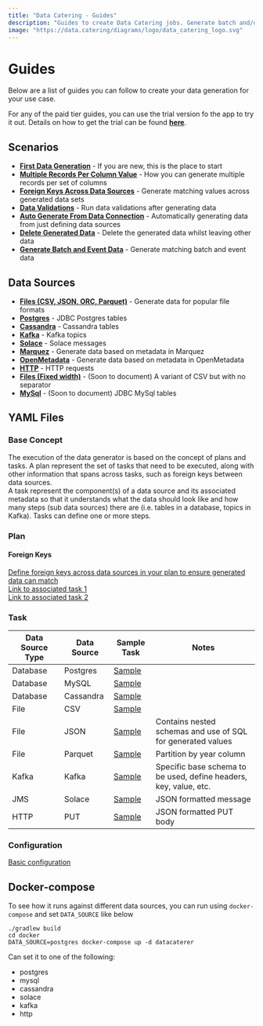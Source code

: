 ```yaml
---
title: "Data Catering - Guides"
description: "Guides to create Data Catering jobs. Generate batch and/or event data, validate data, read metadata or any other scenario."
image: "https://data.catering/diagrams/logo/data_catering_logo.svg"
---
```


# Guides

Below are a list of guides you can follow to create your data generation for your use case.

For any of the paid tier guides, you can use the trial version fo the app to try it out. Details on how to get
the trial can be found [**here**](../../get-started/docker.md#paid-version-trial).

## Scenarios

<div class="grid cards" markdown>

- __[First Data Generation]__ - If you are new, this is the place to start
- __[Multiple Records Per Column Value]__ - How you can generate multiple records per set of columns
- __[Foreign Keys Across Data Sources]__ - Generate matching values across generated data sets
- __[Data Validations]__ - Run data validations after generating data
- __[Auto Generate From Data Connection]__ - Automatically generating data from just defining data sources
- __[Delete Generated Data]__ - Delete the generated data whilst leaving other data
- __[Generate Batch and Event Data]__ - Generate matching batch and event data

</div>

  [First Data Generation]: scenario/first-data-generation.md
  [Multiple Records Per Column Value]: scenario/records-per-column.md
  [Foreign Keys Across Data Sources]: scenario/batch-and-event.md
  [Data Validations]: scenario/data-validation.md
  [Auto Generate From Data Connection]: scenario/auto-generate-connection.md
  [Delete Generated Data]: scenario/delete-generated-data.md
  [Generate Batch and Event Data]: scenario/batch-and-event.md

## Data Sources

<div class="grid cards" markdown>

- __[Files (CSV, JSON, ORC, Parquet)]__ - Generate data for popular file formats
- __[Postgres]__ - JDBC Postgres tables
- __[Cassandra]__ - Cassandra tables
- __[Kafka]__ - Kafka topics
- __[Solace]__ - Solace messages
- __[Marquez]__ - Generate data based on metadata in Marquez
- __[OpenMetadata]__ - Generate data based on metadata in OpenMetadata
- __[HTTP]__ - HTTP requests
- __[Files (Fixed width)]__ - (Soon to document) A variant of CSV but with no separator
- __[MySql]__ - (Soon to document) JDBC MySql tables

</div>

  [Files (CSV, JSON, ORC, Parquet)]: scenario/first-data-generation.md
  [Files (Fixed width)]: scenario/first-data-generation.md
  [Postgres]: scenario/first-data-generation.md
  [Cassandra]: data-source/cassandra.md
  [Kafka]: data-source/kafka.md
  [Solace]: data-source/solace.md
  [Marquez]: data-source/marquez-metadata-source.md
  [OpenMetadata]: data-source/open-metadata-source.md
  [HTTP]: data-source/http.md
  [MySql]: data-source/cassandra.md

## YAML Files

### Base Concept

The execution of the data generator is based on the concept of plans and tasks. A plan represent the set of tasks that
need to be executed,
along with other information that spans across tasks, such as foreign keys between data sources.  
A task represent the component(s) of a data source and its associated metadata so that it understands what the data
should look like
and how many steps (sub data sources) there are (i.e. tables in a database, topics in Kafka). Tasks can define one or
more steps.

### Plan

#### Foreign Keys

[Define foreign keys across data sources in your plan to ensure generated data can match](https://github.com/data-catering/data-caterer-example/blob/main/docker/data/custom/plan/foreign-key-example.yaml)  
[Link to associated task 1](https://github.com/data-catering/data-caterer-example/blob/main/docker/data/custom/task/file/json/json-account-task.yaml)  
[Link to associated task 2](https://github.com/data-catering/data-caterer-example/blob/main/docker/data/custom/task/jdbc/postgres/postgres-account-task.yaml)

### Task

| Data Source Type | Data Source | Sample Task                                                                                                                            | Notes                                                             |
|------------------|-------------|----------------------------------------------------------------------------------------------------------------------------------------|-------------------------------------------------------------------|
| Database         | Postgres    | [Sample](https://github.com/data-catering/data-caterer-example/blob/main/docker/data/custom/task/jdbc/postgres/postgres-account-task.yaml)   |                                                                   |
| Database         | MySQL       | [Sample](https://github.com/data-catering/data-caterer-example/blob/main/docker/data/custom/task/jdbc/mysql/mysql-account-task.yaml)         |                                                                   |
| Database         | Cassandra   | [Sample](https://github.com/data-catering/data-caterer-example/blob/main/docker/data/custom/task/cassandra/cassandra-customer-task.yaml)     |                                                                   |
| File             | CSV         | [Sample](https://github.com/data-catering/data-caterer-example/blob/main/docker/data/custom/task/file/csv/csv-transaction-task.yaml)         |                                                                   |
| File             | JSON        | [Sample](https://github.com/data-catering/data-caterer-example/blob/main/docker/data/custom/task/file/json/json-account-task.yaml)           | Contains nested schemas and use of SQL for generated values       |
| File             | Parquet     | [Sample](https://github.com/data-catering/data-caterer-example/blob/main/docker/data/custom/task/file/parquet/parquet-transaction-task.yaml) | Partition by year column                                          |
| Kafka            | Kafka       | [Sample](https://github.com/data-catering/data-caterer-example/blob/main/docker/data/custom/task/kafka/kafka-account-task.yaml)              | Specific base schema to be used, define headers, key, value, etc. |
| JMS              | Solace      | [Sample](https://github.com/data-catering/data-caterer-example/blob/main/docker/data/custom/task/jms/solace/jms-account-task.yaml)           | JSON formatted message                                            |
| HTTP             | PUT         | [Sample](https://github.com/data-catering/data-caterer-example/blob/main/docker/data/custom/task/http/http-account-task.yaml)                | JSON formatted PUT body                                           |

### Configuration

[Basic configuration](https://github.com/data-catering/data-caterer-example/blob/main/docker/data/custom/application.conf)

## Docker-compose

To see how it runs against different data sources, you can run using `docker-compose` and set `DATA_SOURCE` like below

```shell
./gradlew build
cd docker
DATA_SOURCE=postgres docker-compose up -d datacaterer
```

Can set it to one of the following:

- postgres
- mysql
- cassandra
- solace
- kafka
- http

